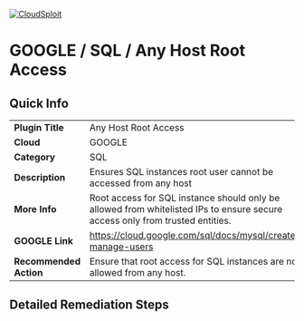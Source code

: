 [![CloudSploit](https://cloudsploit.com/img/logo-new-big-text-100.png "CloudSploit")](https://cloudsploit.com)

# GOOGLE / SQL / Any Host Root Access

## Quick Info

| | |
|-|-|
| **Plugin Title** | Any Host Root Access |
| **Cloud** | GOOGLE |
| **Category** | SQL |
| **Description** | Ensures SQL instances root user cannot be accessed from any host |
| **More Info** | Root access for SQL instance should only be allowed from whitelisted IPs to ensure secure access only from trusted entities. |
| **GOOGLE Link** | https://cloud.google.com/sql/docs/mysql/create-manage-users |
| **Recommended Action** | Ensure that root access for SQL instances are not allowed from any host. |

## Detailed Remediation Steps


